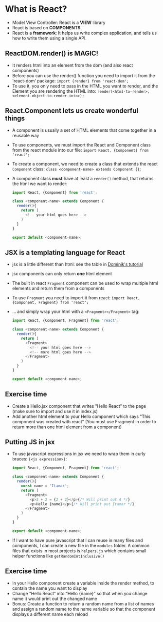 # What is React?

- Model View Controller: React is a **VIEW** library
- React is based on **COMPONENTS**
- React is a **framework**: It helps us write complex application, and tells us how to write them using a single API.

## ReactDOM.render() is MAGIC!

- It renders html into an element from the dom (and also react components)
- Before you can use the render() function you need to import it from the 'react-dom' package: `import {render} from 'react-dom';`
- To use it, you only need to pass in the HTML you want to render, and the Element you are rendering the HTML into: `render(<html-to-render>, <element-object-to-render-into>);`


## React.Component lets us create wonderful things
- A component is usually a set of HTML elements that come together in a reusable way
- To use components, we must import the React and Component class from the react module into our file: `import React, {Component} from 'react';`
- To create a component, we need to create a class that extends the react `Component` class: `class <component-name> extends Component {}`;
- A component class **must** have at least a `render()` method, that returns the html we want to render:

  ```javascript
  import React, {Component} from 'react';

  class <component-name> extends Component {
    render(){
      return (
        <!-- your html goes here -->
      )
    }
  }

  export default <component-name>;
  ```

## JSX is a templating language for React

- jsx is a little different than html: see the table in [Dominik's tutorial](https://github.com/noreading/react-redux-introduction#41-introduction)
- jsx components can only return **one** html element
- The built in react `Fragment` component can be used to wrap multiple html elements and return them from a components
- To use `Fragment` you need to import it from react: `import React, {Component, Fragment} from 'react';`
- ... and simply wrap your html with a `<Fragment></Fragment>` tag:

  ```javascript
  import React, {Component, Fragment} from 'react';

  class <component-name> extends Component {
    render(){
      return (
        <Fragment>
          <!-- your html goes here -->
          <!-- more html goes here -->
        </Fragment>
      )
    }
  }

  export default <component-name>;
  ```

## Exercise time
- Create a Hello.jsx component that writes "Hello React" to the page (make sure to import and use it in index.js)
- Add another html element to your Hello component which says "This component was created with react" (You must use Fragment in order to return more than one html element from a component)

## Putting JS in jsx
- To use javascript expressions in jsx we need to wrap them in curly braces: `{<js expression>}`:

  ```javascript
  import React, {Component, Fragment} from 'react';

  class <component-name> extends Component {
    render(){
      const name = 'Itamar';
      return (
        <Fragment>
          <p>2 + 2 = {2 + 2}</p>{/* Will print out 4 */}
          <p>Hello {name}</p>{/* Will print out Itamar */}
        </Fragment>
      )
    }
  }

  export default <component-name>;
  ```

- If I want to have pure javascript that I can reuse in many files and components, I can create a new file in the `modules` folder. A common files that exists in most projects is `helpers.js` which contains small helper functions like `getRandomIntInclusive()`

## Exercise time
- In your Hello component create a variable inside the render method, to contain the name you want to display
- Change “Hello React” into “Hello {name}” so that when you change name it would print out the changed name
- Bonus: Create a function to return a random name from a list of names and assign a random name to the name variable so that the component displays a different name each reload
